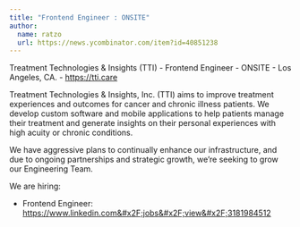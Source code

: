 ```yaml
---
title: "Frontend Engineer : ONSITE"
author:
  name: ratzo
  url: https://news.ycombinator.com/item?id=40851238
---
```

Treatment Technologies &amp; Insights (TTI) - Frontend Engineer - ONSITE - Los Angeles, CA. - <a href="https:&#x2F;&#x2F;tti.care" rel="nofollow">https:&#x2F;&#x2F;tti.care</a>

Treatment Technologies &amp; Insights, Inc. (TTI) aims to improve treatment experiences and outcomes for cancer and chronic illness patients. We develop custom software and mobile applications to help patients manage their treatment and generate insights on their personal experiences with high acuity or chronic conditions.

We have aggressive plans to continually enhance our infrastructure, and due to ongoing partnerships and strategic growth, we’re seeking to grow our Engineering Team.

We are hiring:

- Frontend Engineer: <a href="https:&#x2F;&#x2F;www.linkedin.com&#x2F;jobs&#x2F;view&#x2F;3181984512" rel="nofollow">https:&#x2F;&#x2F;www.linkedin.com&#x2F;jobs&#x2F;view&#x2F;3181984512</a>
